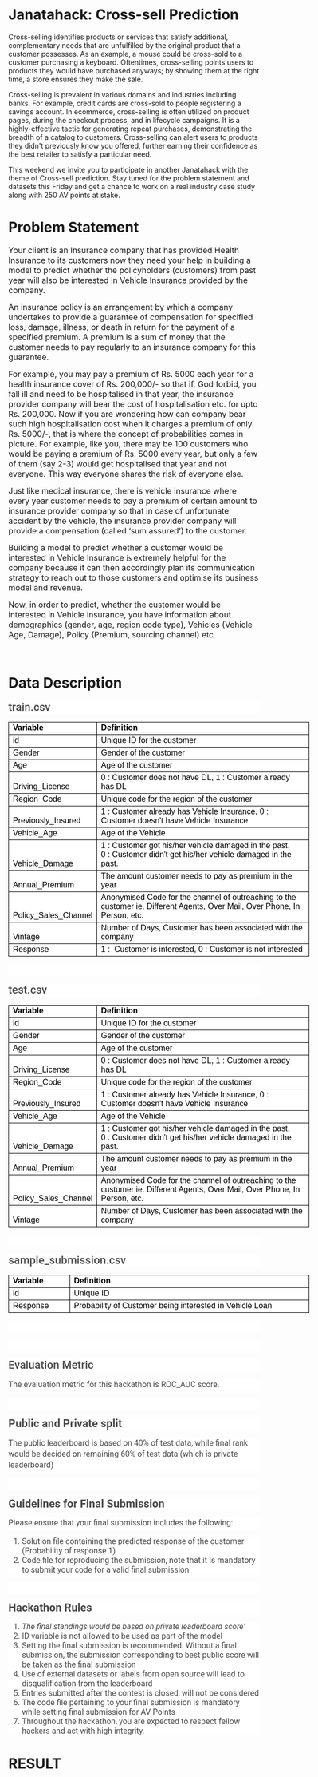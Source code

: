 # Janatahack: Cross-sell Prediction

Cross-selling identifies products or services that satisfy additional, complementary needs that are unfulfilled by the original product that a customer possesses. As an example, a mouse could be cross-sold to a customer purchasing a keyboard. Oftentimes, cross-selling points users to products they would have purchased anyways; by showing them at the right time, a store ensures they make the sale.

Cross-selling is prevalent in various domains and industries including banks. For example, credit cards are cross-sold to people registering a savings account. In ecommerce, cross-selling is often utilized on product pages, during the checkout process, and in lifecycle campaigns. It is a highly-effective tactic for generating repeat purchases, demonstrating the breadth of a catalog to customers. Cross-selling can alert users to products they didn't previously know you offered, further earning their confidence as the best retailer to satisfy a particular need.

This weekend we invite you to participate in another Janatahack with the theme of Cross-sell prediction. Stay tuned for the problem statement and datasets this Friday and get a chance to work on a real industry case study along with 250 AV points at stake.


# Problem Statement








<p><span style="font-weight: 400; font-size: 16px;">Your client is an Insurance company that has provided Health Insurance to its customers now they need your help in building a model to predict whether the policyholders (customers) from past year will also be interested in Vehicle Insurance provided by the company.</span></p>
<p><span style="font-size: 16px;"><span style="font-weight: 400;">An insurance policy is an arrangement by which a company undertakes to provide a guarantee of compensation for specified loss, damage, illness, or death in return for the payment of a specified premium. A premium is a sum of money that the customer needs to pay regularly to an insurance company for this guarantee.</span></span></p>
<p><span style="font-size: 16px;"><span style="font-weight: 400;">For example, you may pay a premium of Rs. 5000 each year for a health insurance cover of Rs. 200,000/- so that if, God forbid, you fall ill and need to be hospitalised in that year, the insurance provider company will bear the cost of hospitalisation etc. for upto Rs. 200,000. Now if you are wondering how can company bear such high hospitalisation cost when it charges a premium of only Rs. 5000/-, that is where the concept of probabilities comes in picture. For example, like you, there may be 100 customers who would be paying a premium of Rs. 5000 every year, but only a&nbsp;few of them (say 2-3) would get hospitalised that year and not everyone. This way everyone shares the risk of everyone else.</span></span></p>
<p><span style="font-size: 16px;"><span style="font-weight: 400;">Just like medical insurance, there is vehicle insurance where every year customer needs to pay a premium of certain amount to insurance provider company so that in case of unfortunate accident by the vehicle, the insurance provider company will provide a compensation (called &lsquo;sum assured&rsquo;) to the customer.</span></span></p>
<p><span style="font-size: 16px;"><span style="font-weight: 400;">Building a model to predict whether a customer would be interested in Vehicle Insurance <span style="color: rgb(0, 0, 0); font-family: Times; font-style: normal; font-variant-ligatures: normal; font-variant-caps: normal; font-weight: 400; letter-spacing: normal; orphans: 2; text-align: start; text-indent: 0px; text-transform: none; white-space: normal; widows: 2; word-spacing: 0px; -webkit-text-stroke-width: 0px; text-decoration-style: initial; text-decoration-color: initial; float: none; display: inline !important;">is&nbsp;</span>extremely helpful for the company because it can then accordingly plan its communication strategy to reach out to those customers and optimise its business model and revenue.&nbsp;</span></span></p>
<p><span style="font-weight: 400; font-size: 16px;">Now, in order to predict, whether the customer would be interested in Vehicle insurance, you have information about demographics (gender, age, region code type), Vehicles (Vehicle Age, Damage), Policy (Premium, sourcing channel) etc.</span></p>
<p>&nbsp;</p>

# Data Description
<p style="box-sizing: border-box; margin-top: 0px; margin-bottom: 1rem; color: rgb(74, 74, 74); font-size: 16px; line-height: 22px; font-family: Roboto, sans-serif; font-style: normal; font-variant-ligatures: normal; font-variant-caps: normal; font-weight: 400; letter-spacing: normal; orphans: 2; text-align: left; text-indent: 0px; text-transform: none; white-space: normal; widows: 2; word-spacing: 0px; -webkit-text-stroke-width: 0px; background-color: rgb(255, 255, 255); text-decoration-style: initial; text-decoration-color: initial;"><span style="font-size: 30px;"></span></p>
<h2 style="box-sizing: border-box; margin: 0.9rem 0px; font-weight: 500; line-height: 1.2; font-size: 22px; font-family: Roboto, sans-serif; padding: 0px; color: rgb(74, 74, 74); font-style: normal; font-variant-ligatures: normal; font-variant-caps: normal; letter-spacing: normal; orphans: 2; text-align: left; text-indent: 0px; text-transform: none; white-space: normal; widows: 2; word-spacing: 0px; -webkit-text-stroke-width: 0px; background-color: rgb(255, 255, 255); text-decoration-style: initial; text-decoration-color: initial;">train.csv</h2>
<table style="box-sizing: border-box; border-collapse: collapse; color: rgb(74, 74, 74); font-family: Roboto, sans-serif; font-size: 16px; font-style: normal; font-variant-ligatures: normal; font-variant-caps: normal; font-weight: 400; letter-spacing: normal; orphans: 2; text-align: left; text-indent: 0px; text-transform: none; white-space: normal; widows: 2; word-spacing: 0px; -webkit-text-stroke-width: 0px; background-color: rgb(255, 255, 255); text-decoration-style: initial; text-decoration-color: initial; border: none; width: 453pt;">
    <tbody style="box-sizing: border-box;">
        <tr style="box-sizing: border-box;">
            <td style="box-sizing: border-box; color: black; font-size: 16px; font-weight: 700; font-style: normal; text-decoration: none; font-family: Calibri, sans-serif; vertical-align: bottom; border: 0.5pt solid windowtext; height: 16pt; width: 92pt;">Variable</td>
            <td style="box-sizing: border-box; color: black; font-size: 16px; font-weight: 700; font-style: normal; text-decoration: none; font-family: Calibri, sans-serif; vertical-align: bottom; border-top: 0.5pt solid windowtext; border-right: 0.5pt solid windowtext; border-bottom: 0.5pt solid windowtext; border-image: initial; border-left: none; width: 361pt;">Definition</td>
        </tr>
        <tr style="box-sizing: border-box;">
            <td style="box-sizing: border-box; color: black; font-size: 16px; font-weight: 400; font-style: normal; text-decoration: none; font-family: Calibri, sans-serif; vertical-align: bottom; border-right: 0.5pt solid windowtext; border-bottom: 0.5pt solid windowtext; border-left: 0.5pt solid windowtext; border-image: initial; height: 16pt; border-top: none;">id</td>
            <td style="box-sizing: border-box; color: black; font-size: 16px; font-weight: 400; font-style: normal; text-decoration: none; font-family: Calibri, sans-serif; vertical-align: bottom; border-right: 0.5pt solid windowtext; border-bottom: 0.5pt solid windowtext; border-image: initial; border-top: none; border-left: none;">Unique ID for the customer</td>
        </tr>
        <tr style="box-sizing: border-box;">
            <td style="box-sizing: border-box; color: black; font-size: 16px; font-weight: 400; font-style: normal; text-decoration: none; font-family: Calibri, sans-serif; vertical-align: bottom; border-right: 0.5pt solid windowtext; border-bottom: 0.5pt solid windowtext; border-left: 0.5pt solid windowtext; border-image: initial; height: 16pt; border-top: none;">Gender</td>
            <td style="box-sizing: border-box; color: black; font-size: 16px; font-weight: 400; font-style: normal; text-decoration: none; font-family: Calibri, sans-serif; vertical-align: bottom; border-right: 0.5pt solid windowtext; border-bottom: 0.5pt solid windowtext; border-image: initial; border-top: none; border-left: none;">Gender of the customer</td>
        </tr>
        <tr style="box-sizing: border-box;">
            <td style="box-sizing: border-box; color: black; font-size: 16px; font-weight: 400; font-style: normal; text-decoration: none; font-family: Calibri, sans-serif; vertical-align: bottom; border-right: 0.5pt solid windowtext; border-bottom: 0.5pt solid windowtext; border-left: 0.5pt solid windowtext; border-image: initial; height: 16pt; border-top: none;">Age<br></td>
            <td style="box-sizing: border-box; color: black; font-size: 16px; font-weight: 400; font-style: normal; text-decoration: none; font-family: Calibri, sans-serif; vertical-align: bottom; border-right: 0.5pt solid windowtext; border-bottom: 0.5pt solid windowtext; border-image: initial; border-top: none; border-left: none;">Age of the customer<br></td>
        </tr>
        <tr style="box-sizing: border-box;">
            <td style="box-sizing: border-box; color: black; font-size: 16px; font-weight: 400; font-style: normal; text-decoration: none; font-family: Calibri, sans-serif; vertical-align: bottom; border-right: 0.5pt solid windowtext; border-bottom: 0.5pt solid windowtext; border-left: 0.5pt solid windowtext; border-image: initial; height: 16pt; border-top: none;">Driving_License</td>
            <td style="box-sizing: border-box; color: black; font-size: 16px; font-weight: 400; font-style: normal; text-decoration: none; font-family: Calibri, sans-serif; vertical-align: bottom; border-right: 0.5pt solid windowtext; border-bottom: 0.5pt solid windowtext; border-image: initial; border-top: none; border-left: none;">0 : Customer does not have DL, 1 : Customer already has DL</td>
        </tr>
        <tr style="box-sizing: border-box;">
            <td style="box-sizing: border-box; color: black; font-size: 16px; font-weight: 400; font-style: normal; text-decoration: none; font-family: Calibri, sans-serif; vertical-align: bottom; border-right: 0.5pt solid windowtext; border-bottom: 0.5pt solid windowtext; border-left: 0.5pt solid windowtext; border-image: initial; height: 16pt; border-top: none;">Region_Code</td>
            <td style="box-sizing: border-box; color: black; font-size: 16px; font-weight: 400; font-style: normal; text-decoration: none; font-family: Calibri, sans-serif; vertical-align: bottom; border-right: 0.5pt solid windowtext; border-bottom: 0.5pt solid windowtext; border-image: initial; border-top: none; border-left: none;">Unique code for the region of the customer</td>
        </tr>
        <tr style="box-sizing: border-box;">
            <td style="box-sizing: border-box; color: black; font-size: 16px; font-weight: 400; font-style: normal; text-decoration: none; font-family: Calibri, sans-serif; vertical-align: bottom; border-right: 0.5pt solid windowtext; border-bottom: 0.5pt solid windowtext; border-left: 0.5pt solid windowtext; border-image: initial; height: 16pt; border-top: none;">Previously_Insured</td>
            <td style="box-sizing: border-box; color: black; font-size: 16px; font-weight: 400; font-style: normal; text-decoration: none; font-family: Calibri, sans-serif; vertical-align: bottom; border-right: 0.5pt solid windowtext; border-bottom: 0.5pt solid windowtext; border-image: initial; border-top: none; border-left: none;">1 : Customer already has Vehicle Insurance, 0 : Customer doesn&#39;t have Vehicle Insurance</td>
        </tr>
        <tr style="box-sizing: border-box;">
            <td style="box-sizing: border-box; color: black; font-size: 16px; font-weight: 400; font-style: normal; text-decoration: none; font-family: Calibri, sans-serif; vertical-align: bottom; border-right: 0.5pt solid windowtext; border-bottom: 0.5pt solid windowtext; border-left: 0.5pt solid windowtext; border-image: initial; height: 16pt; border-top: none;">Vehicle_Age</td>
            <td style="box-sizing: border-box; color: black; font-size: 16px; font-weight: 400; font-style: normal; text-decoration: none; font-family: Calibri, sans-serif; vertical-align: bottom; border-right: 0.5pt solid windowtext; border-bottom: 0.5pt solid windowtext; border-image: initial; border-top: none; border-left: none;">Age of the Vehicle&nbsp;</td>
        </tr>
        <tr style="box-sizing: border-box;">
            <td style="box-sizing: border-box; color: black; font-size: 16px; font-weight: 400; font-style: normal; text-decoration: none; font-family: Calibri, sans-serif; vertical-align: bottom; border-right: 0.5pt solid windowtext; border-bottom: 0.5pt solid windowtext; border-left: 0.5pt solid windowtext; border-image: initial; height: 16pt; border-top: none;">Vehicle_Damage<br></td>
            <td style="box-sizing: border-box; color: black; font-size: 16px; font-weight: 400; font-style: normal; text-decoration: none; font-family: Calibri, sans-serif; vertical-align: bottom; border-right: 0.5pt solid windowtext; border-bottom: 0.5pt solid windowtext; border-image: initial; border-top: none; border-left: none;">1 : Customer got his/her vehicle damaged in the past.<br>0 :
                <meta charset="utf-8"><span style="color: rgb(0, 0, 0); font-family: Calibri, sans-serif; font-size: 16px; font-style: normal; font-variant-ligatures: normal; font-variant-caps: normal; font-weight: 400; letter-spacing: normal; orphans: 2; text-align: left; text-indent: 0px; text-transform: none; white-space: normal; widows: 2; word-spacing: 0px; -webkit-text-stroke-width: 0px; background-color: rgb(255, 255, 255); text-decoration-style: initial; text-decoration-color: initial; display: inline !important; float: none;">Customer didn&#39;t get his/her vehicle damaged in the past.</span></td>
        </tr>
        <tr style="box-sizing: border-box;">
            <td style="box-sizing: border-box; color: black; font-size: 16px; font-weight: 400; font-style: normal; text-decoration: none; font-family: Calibri, sans-serif; vertical-align: bottom; border-right: 0.5pt solid windowtext; border-bottom: 0.5pt solid windowtext; border-left: 0.5pt solid windowtext; border-image: initial; height: 16pt; border-top: none;">Annual_Premium</td>
            <td style="box-sizing: border-box; color: black; font-size: 16px; font-weight: 400; font-style: normal; text-decoration: none; font-family: Calibri, sans-serif; vertical-align: bottom; border-right: 0.5pt solid windowtext; border-bottom: 0.5pt solid windowtext; border-image: initial; border-top: none; border-left: none;">The amount customer needs to pay as premium in the year</td>
        </tr>
        <tr style="box-sizing: border-box;">
            <td style="box-sizing: border-box; color: black; font-size: 16px; font-weight: 400; font-style: normal; text-decoration: none; font-family: Calibri, sans-serif; vertical-align: bottom; border-right: 0.5pt solid windowtext; border-bottom: 0.5pt solid windowtext; border-left: 0.5pt solid windowtext; border-image: initial; height: 16pt; border-top: none;">Policy_Sales_Channel</td>
            <td style="box-sizing: border-box; color: black; font-size: 16px; font-weight: 400; font-style: normal; text-decoration: none; font-family: Calibri, sans-serif; vertical-align: bottom; border-right: 0.5pt solid windowtext; border-bottom: 0.5pt solid windowtext; border-image: initial; border-top: none; border-left: none;">Anonymised Code for the channel of outreaching to the customer ie. Different Agents, Over Mail, Over Phone, In Person, etc.</td>
        </tr>
        <tr>
            <td style="box-sizing: border-box; color: black; font-size: 16px; font-weight: 400; font-style: normal; text-decoration: none; font-family: Calibri, sans-serif; vertical-align: bottom; border-right: 0.5pt solid windowtext; border-bottom: 0.5pt solid windowtext; border-left: 0.5pt solid windowtext; border-image: initial; height: 16pt; border-top: none;">Vintage</td>
            <td style="box-sizing: border-box; color: black; font-size: 16px; font-weight: 400; font-style: normal; text-decoration: none; font-family: Calibri, sans-serif; vertical-align: bottom; border-right: 0.5pt solid windowtext; border-bottom: 0.5pt solid windowtext; border-image: initial; border-top: none; border-left: none;">Number of Days, Customer has been associated with the company</td>
        </tr>
        <tr style="box-sizing: border-box;">
            <td style="box-sizing: border-box; color: black; font-size: 16px; font-weight: 400; font-style: normal; text-decoration: none; font-family: Calibri, sans-serif; vertical-align: bottom; border-right: 0.5pt solid windowtext; border-bottom: 0.5pt solid windowtext; border-left: 0.5pt solid windowtext; border-image: initial; height: 16pt; border-top: none;">Response</td>
            <td style="box-sizing: border-box; color: black; font-size: 16px; font-weight: 400; font-style: normal; text-decoration: none; font-family: Calibri, sans-serif; vertical-align: bottom; border-right: 0.5pt solid windowtext; border-bottom: 0.5pt solid windowtext; border-image: initial; border-top: none; border-left: none;">1 : &nbsp;Customer is interested, 0 : Customer is not interested</td>
        </tr>
    </tbody>
</table>
<p style="box-sizing: border-box; margin-top: 0px; margin-bottom: 1rem; color: rgb(74, 74, 74); font-size: 16px; line-height: 22px; font-family: Roboto, sans-serif; font-style: normal; font-variant-ligatures: normal; font-variant-caps: normal; font-weight: 400; letter-spacing: normal; orphans: 2; text-align: left; text-indent: 0px; text-transform: none; white-space: normal; widows: 2; word-spacing: 0px; -webkit-text-stroke-width: 0px; background-color: rgb(255, 255, 255); text-decoration-style: initial; text-decoration-color: initial;"><br></p>
<h2 style="box-sizing: border-box; margin: 0.9rem 0px; font-weight: 500; line-height: 1.2; font-size: 22px; font-family: Roboto, sans-serif; padding: 0px; color: rgb(74, 74, 74); font-style: normal; font-variant-ligatures: normal; font-variant-caps: normal; letter-spacing: normal; orphans: 2; text-align: left; text-indent: 0px; text-transform: none; white-space: normal; widows: 2; word-spacing: 0px; -webkit-text-stroke-width: 0px; background-color: rgb(255, 255, 255); text-decoration-style: initial; text-decoration-color: initial;">test.csv</h2>
<table style="box-sizing: border-box; border-collapse: collapse; color: rgb(74, 74, 74); font-family: Roboto, sans-serif; font-size: 16px; font-style: normal; font-variant-ligatures: normal; font-variant-caps: normal; font-weight: 400; letter-spacing: normal; orphans: 2; text-align: left; text-indent: 0px; text-transform: none; white-space: normal; widows: 2; word-spacing: 0px; -webkit-text-stroke-width: 0px; background-color: rgb(255, 255, 255); text-decoration-style: initial; text-decoration-color: initial; border: none; width: 453pt;">
    <tbody style="box-sizing: border-box;">
        <tr style="box-sizing: border-box;">
            <td style="box-sizing: border-box; color: black; font-size: 16px; font-weight: 700; font-style: normal; text-decoration: none; font-family: Calibri, sans-serif; vertical-align: bottom; border: 0.5pt solid windowtext; height: 16pt; width: 92pt;">Variable</td>
            <td style="box-sizing: border-box; color: black; font-size: 16px; font-weight: 700; font-style: normal; text-decoration: none; font-family: Calibri, sans-serif; vertical-align: bottom; border-top: 0.5pt solid windowtext; border-right: 0.5pt solid windowtext; border-bottom: 0.5pt solid windowtext; border-image: initial; border-left: none; width: 361pt;">Definition</td>
        </tr>
        <tr style="box-sizing: border-box;">
            <td style="box-sizing: border-box; color: black; font-size: 16px; font-weight: 400; font-style: normal; text-decoration: none; font-family: Calibri, sans-serif; vertical-align: bottom; border-right: 0.5pt solid windowtext; border-bottom: 0.5pt solid windowtext; border-left: 0.5pt solid windowtext; border-image: initial; height: 16pt; border-top: none;">id</td>
            <td style="box-sizing: border-box; color: black; font-size: 16px; font-weight: 400; font-style: normal; text-decoration: none; font-family: Calibri, sans-serif; vertical-align: bottom; border-right: 0.5pt solid windowtext; border-bottom: 0.5pt solid windowtext; border-image: initial; border-top: none; border-left: none;">Unique ID for the customer</td>
        </tr>
        <tr style="box-sizing: border-box;">
            <td style="box-sizing: border-box; color: black; font-size: 16px; font-weight: 400; font-style: normal; text-decoration: none; font-family: Calibri, sans-serif; vertical-align: bottom; border-right: 0.5pt solid windowtext; border-bottom: 0.5pt solid windowtext; border-left: 0.5pt solid windowtext; border-image: initial; height: 16pt; border-top: none;">Gender</td>
            <td style="box-sizing: border-box; color: black; font-size: 16px; font-weight: 400; font-style: normal; text-decoration: none; font-family: Calibri, sans-serif; vertical-align: bottom; border-right: 0.5pt solid windowtext; border-bottom: 0.5pt solid windowtext; border-image: initial; border-top: none; border-left: none;">Gender of the customer</td>
        </tr>
        <tr style="box-sizing: border-box;">
            <td style="box-sizing: border-box; color: black; font-size: 16px; font-weight: 400; font-style: normal; text-decoration: none; font-family: Calibri, sans-serif; vertical-align: bottom; border-right: 0.5pt solid windowtext; border-bottom: 0.5pt solid windowtext; border-left: 0.5pt solid windowtext; border-image: initial; height: 16pt; border-top: none;">Age<br></td>
            <td style="box-sizing: border-box; color: black; font-size: 16px; font-weight: 400; font-style: normal; text-decoration: none; font-family: Calibri, sans-serif; vertical-align: bottom; border-right: 0.5pt solid windowtext; border-bottom: 0.5pt solid windowtext; border-image: initial; border-top: none; border-left: none;">Age of the customer<br></td>
        </tr>
        <tr style="box-sizing: border-box;">
            <td style="box-sizing: border-box; color: black; font-size: 16px; font-weight: 400; font-style: normal; text-decoration: none; font-family: Calibri, sans-serif; vertical-align: bottom; border-right: 0.5pt solid windowtext; border-bottom: 0.5pt solid windowtext; border-left: 0.5pt solid windowtext; border-image: initial; height: 16pt; border-top: none;">Driving_License</td>
            <td style="box-sizing: border-box; color: black; font-size: 16px; font-weight: 400; font-style: normal; text-decoration: none; font-family: Calibri, sans-serif; vertical-align: bottom; border-right: 0.5pt solid windowtext; border-bottom: 0.5pt solid windowtext; border-image: initial; border-top: none; border-left: none;">0 : Customer does not have DL, 1 : Customer already has DL</td>
        </tr>
        <tr style="box-sizing: border-box;">
            <td style="box-sizing: border-box; color: black; font-size: 16px; font-weight: 400; font-style: normal; text-decoration: none; font-family: Calibri, sans-serif; vertical-align: bottom; border-right: 0.5pt solid windowtext; border-bottom: 0.5pt solid windowtext; border-left: 0.5pt solid windowtext; border-image: initial; height: 16pt; border-top: none;">Region_Code</td>
            <td style="box-sizing: border-box; color: black; font-size: 16px; font-weight: 400; font-style: normal; text-decoration: none; font-family: Calibri, sans-serif; vertical-align: bottom; border-right: 0.5pt solid windowtext; border-bottom: 0.5pt solid windowtext; border-image: initial; border-top: none; border-left: none;">Unique code for the region of the customer</td>
        </tr>
        <tr style="box-sizing: border-box;">
            <td style="box-sizing: border-box; color: black; font-size: 16px; font-weight: 400; font-style: normal; text-decoration: none; font-family: Calibri, sans-serif; vertical-align: bottom; border-right: 0.5pt solid windowtext; border-bottom: 0.5pt solid windowtext; border-left: 0.5pt solid windowtext; border-image: initial; height: 16pt; border-top: none;">Previously_Insured</td>
            <td style="box-sizing: border-box; color: black; font-size: 16px; font-weight: 400; font-style: normal; text-decoration: none; font-family: Calibri, sans-serif; vertical-align: bottom; border-right: 0.5pt solid windowtext; border-bottom: 0.5pt solid windowtext; border-image: initial; border-top: none; border-left: none;">1 : Customer already has Vehicle Insurance, 0 : Customer doesn&#39;t have Vehicle Insurance</td>
        </tr>
        <tr style="box-sizing: border-box;">
            <td style="box-sizing: border-box; color: black; font-size: 16px; font-weight: 400; font-style: normal; text-decoration: none; font-family: Calibri, sans-serif; vertical-align: bottom; border-right: 0.5pt solid windowtext; border-bottom: 0.5pt solid windowtext; border-left: 0.5pt solid windowtext; border-image: initial; height: 16pt; border-top: none;">Vehicle_Age</td>
            <td style="box-sizing: border-box; color: black; font-size: 16px; font-weight: 400; font-style: normal; text-decoration: none; font-family: Calibri, sans-serif; vertical-align: bottom; border-right: 0.5pt solid windowtext; border-bottom: 0.5pt solid windowtext; border-image: initial; border-top: none; border-left: none;">Age of the Vehicle&nbsp;</td>
        </tr>
        <tr style="box-sizing: border-box;">
            <td style="box-sizing: border-box; color: black; font-size: 16px; font-weight: 400; font-style: normal; text-decoration: none; font-family: Calibri, sans-serif; vertical-align: bottom; border-right: 0.5pt solid windowtext; border-bottom: 0.5pt solid windowtext; border-left: 0.5pt solid windowtext; border-image: initial; height: 16pt; border-top: none;">Vehicle_Damage<br></td>
            <td style="box-sizing: border-box; color: black; font-size: 16px; font-weight: 400; font-style: normal; text-decoration: none; font-family: Calibri, sans-serif; vertical-align: bottom; border-right: 0.5pt solid windowtext; border-bottom: 0.5pt solid windowtext; border-image: initial; border-top: none; border-left: none;">1 : Customer got his/her vehicle damaged in the past.<br>0 :
                <meta charset="utf-8"><span style="color: rgb(0, 0, 0); font-family: Calibri, sans-serif; font-size: 16px; font-style: normal; font-variant-ligatures: normal; font-variant-caps: normal; font-weight: 400; letter-spacing: normal; orphans: 2; text-align: left; text-indent: 0px; text-transform: none; white-space: normal; widows: 2; word-spacing: 0px; -webkit-text-stroke-width: 0px; background-color: rgb(255, 255, 255); text-decoration-style: initial; text-decoration-color: initial; display: inline !important; float: none;">Customer didn&#39;t get his/her vehicle damaged in the past.</span></td>
        </tr>
        <tr style="box-sizing: border-box;">
            <td style="box-sizing: border-box; color: black; font-size: 16px; font-weight: 400; font-style: normal; text-decoration: none; font-family: Calibri, sans-serif; vertical-align: bottom; border-right: 0.5pt solid windowtext; border-bottom: 0.5pt solid windowtext; border-left: 0.5pt solid windowtext; border-image: initial; height: 16pt; border-top: none;">Annual_Premium</td>
            <td style="box-sizing: border-box; color: black; font-size: 16px; font-weight: 400; font-style: normal; text-decoration: none; font-family: Calibri, sans-serif; vertical-align: bottom; border-right: 0.5pt solid windowtext; border-bottom: 0.5pt solid windowtext; border-image: initial; border-top: none; border-left: none;">The amount customer needs to pay as premium in the year</td>
        </tr>
        <tr style="box-sizing: border-box;">
            <td style="box-sizing: border-box; color: black; font-size: 16px; font-weight: 400; font-style: normal; text-decoration: none; font-family: Calibri, sans-serif; vertical-align: bottom; border-right: 0.5pt solid windowtext; border-bottom: 0.5pt solid windowtext; border-left: 0.5pt solid windowtext; border-image: initial; height: 16pt; border-top: none;">Policy_Sales_Channel</td>
            <td style="box-sizing: border-box; color: black; font-size: 16px; font-weight: 400; font-style: normal; text-decoration: none; font-family: Calibri, sans-serif; vertical-align: bottom; border-right: 0.5pt solid windowtext; border-bottom: 0.5pt solid windowtext; border-image: initial; border-top: none; border-left: none;">Anonymised Code for the channel of outreaching to the customer ie. Different Agents, Over Mail, Over Phone, In Person, etc.</td>
        </tr>
        <tr>
            <td style="box-sizing: border-box; color: black; font-size: 16px; font-weight: 400; font-style: normal; text-decoration: none; font-family: Calibri, sans-serif; vertical-align: bottom; border-right: 0.5pt solid windowtext; border-bottom: 0.5pt solid windowtext; border-left: 0.5pt solid windowtext; border-image: initial; height: 16pt; border-top: none;">Vintage</td>
            <td style="box-sizing: border-box; color: black; font-size: 16px; font-weight: 400; font-style: normal; text-decoration: none; font-family: Calibri, sans-serif; vertical-align: bottom; border-right: 0.5pt solid windowtext; border-bottom: 0.5pt solid windowtext; border-image: initial; border-top: none; border-left: none;">Number of Days, Customer has been associated with the company</td>
        </tr>
    </tbody>
</table>
<p style="box-sizing: border-box; margin-top: 0px; margin-bottom: 1rem; color: rgb(74, 74, 74); font-size: 16px; line-height: 22px; font-family: Roboto, sans-serif; font-style: normal; font-variant-ligatures: normal; font-variant-caps: normal; font-weight: 400; letter-spacing: normal; orphans: 2; text-align: left; text-indent: 0px; text-transform: none; white-space: normal; widows: 2; word-spacing: 0px; -webkit-text-stroke-width: 0px; background-color: rgb(255, 255, 255); text-decoration-style: initial; text-decoration-color: initial;"><br></p>
<h2 style="box-sizing: border-box; margin: 0.9rem 0px; font-weight: 500; line-height: 1.2; font-size: 22px; font-family: Roboto, sans-serif; padding: 0px; color: rgb(74, 74, 74); font-style: normal; font-variant-ligatures: normal; font-variant-caps: normal; letter-spacing: normal; orphans: 2; text-align: left; text-indent: 0px; text-transform: none; white-space: normal; widows: 2; word-spacing: 0px; -webkit-text-stroke-width: 0px; background-color: rgb(255, 255, 255); text-decoration-style: initial; text-decoration-color: initial;">sample_submission.csv</h2>
<table style="box-sizing: border-box; border-collapse: collapse; color: rgb(74, 74, 74); font-family: Roboto, sans-serif; font-size: 16px; font-style: normal; font-variant-ligatures: normal; font-variant-caps: normal; font-weight: 400; letter-spacing: normal; orphans: 2; text-align: left; text-indent: 0px; text-transform: none; white-space: normal; widows: 2; word-spacing: 0px; -webkit-text-stroke-width: 0px; background-color: rgb(255, 255, 255); text-decoration-style: initial; text-decoration-color: initial; border: none; width: 453pt;">
    <tbody style="box-sizing: border-box;">
        <tr style="box-sizing: border-box;">
            <td style="box-sizing: border-box; color: black; font-size: 16px; font-weight: 700; font-style: normal; text-decoration: none; font-family: Calibri, sans-serif; vertical-align: bottom; border: 0.5pt solid windowtext; height: 16pt; width: 92pt;">Variable</td>
            <td style="box-sizing: border-box; color: black; font-size: 16px; font-weight: 700; font-style: normal; text-decoration: none; font-family: Calibri, sans-serif; vertical-align: bottom; border-top: 0.5pt solid windowtext; border-right: 0.5pt solid windowtext; border-bottom: 0.5pt solid windowtext; border-image: initial; border-left: none; width: 361pt;">Definition</td>
        </tr>
        <tr style="box-sizing: border-box;">
            <td style="box-sizing: border-box; color: black; font-size: 16px; font-weight: 400; font-style: normal; text-decoration: none; font-family: Calibri, sans-serif; vertical-align: bottom; border-right: 0.5pt solid windowtext; border-bottom: 0.5pt solid windowtext; border-left: 0.5pt solid windowtext; border-image: initial; height: 16pt; border-top: none;">id</td>
            <td style="box-sizing: border-box; color: black; font-size: 16px; font-weight: 400; font-style: normal; text-decoration: none; font-family: Calibri, sans-serif; vertical-align: bottom; border-right: 0.5pt solid windowtext; border-bottom: 0.5pt solid windowtext; border-image: initial; border-top: none; border-left: none;">Unique ID</td>
        </tr>
        <tr style="box-sizing: border-box;">
            <td style="box-sizing: border-box; color: black; font-size: 16px; font-weight: 400; font-style: normal; text-decoration: none; font-family: Calibri, sans-serif; vertical-align: bottom; border-right: 0.5pt solid windowtext; border-bottom: 0.5pt solid windowtext; border-left: 0.5pt solid windowtext; border-image: initial; height: 16pt; border-top: none;">Response</td>
            <td style="box-sizing: border-box; color: black; font-size: 16px; font-weight: 400; font-style: normal; text-decoration: none; font-family: Calibri, sans-serif; vertical-align: bottom; border-right: 0.5pt solid windowtext; border-bottom: 0.5pt solid windowtext; border-image: initial; border-top: none; border-left: none;">Probability of Customer being interested in Vehicle Loan</td>
        </tr>
    </tbody>
</table>
<p style="box-sizing: border-box; margin-top: 0px; margin-bottom: 1rem; color: rgb(74, 74, 74); font-size: 16px; line-height: 22px; font-family: Roboto, sans-serif; font-style: normal; font-variant-ligatures: normal; font-variant-caps: normal; font-weight: 400; letter-spacing: normal; orphans: 2; text-align: left; text-indent: 0px; text-transform: none; white-space: normal; widows: 2; word-spacing: 0px; -webkit-text-stroke-width: 0px; background-color: rgb(255, 255, 255); text-decoration-style: initial; text-decoration-color: initial;"><strong style="box-sizing: border-box; font-weight: bolder; text-align: inherit;"><br style="box-sizing: border-box;"></strong></p>
<p style="box-sizing: border-box; margin-top: 0px; margin-bottom: 1rem; color: rgb(74, 74, 74); font-size: 16px; line-height: 22px; font-family: Roboto, sans-serif; font-style: normal; font-variant-ligatures: normal; font-variant-caps: normal; font-weight: 400; letter-spacing: normal; orphans: 2; text-align: left; text-indent: 0px; text-transform: none; white-space: normal; widows: 2; word-spacing: 0px; -webkit-text-stroke-width: 0px; background-color: rgb(255, 255, 255); text-decoration-style: initial; text-decoration-color: initial;"><br style="box-sizing: border-box;"></p>

<h2 style="box-sizing: border-box; margin: 0.9rem 0px; font-weight: 500; line-height: 1.2; font-size: 22px; font-family: Roboto, sans-serif; padding: 0px; color: rgb(74, 74, 74); font-style: normal; font-variant-ligatures: normal; font-variant-caps: normal; letter-spacing: normal; orphans: 2; text-align: left; text-indent: 0px; text-transform: none; white-space: normal; widows: 2; word-spacing: 0px; -webkit-text-stroke-width: 0px; background-color: rgb(255, 255, 255); text-decoration-style: initial; text-decoration-color: initial;">Evaluation Metric</h2>
<p style="box-sizing: border-box; margin-top: 0px; margin-bottom: 1rem; color: rgb(74, 74, 74); font-size: 16px; line-height: 22px; font-family: Roboto, sans-serif; font-style: normal; font-variant-ligatures: normal; font-variant-caps: normal; font-weight: 400; letter-spacing: normal; orphans: 2; text-align: left; text-indent: 0px; text-transform: none; white-space: normal; widows: 2; word-spacing: 0px; -webkit-text-stroke-width: 0px; background-color: rgb(255, 255, 255); text-decoration-style: initial; text-decoration-color: initial;">The evaluation metric for this hackathon is ROC_AUC score.</p>
<p style="box-sizing: border-box; margin-top: 0px; margin-bottom: 1rem; color: rgb(74, 74, 74); font-size: 16px; line-height: 22px; font-family: Roboto, sans-serif; font-style: normal; font-variant-ligatures: normal; font-variant-caps: normal; font-weight: 400; letter-spacing: normal; orphans: 2; text-align: left; text-indent: 0px; text-transform: none; white-space: normal; widows: 2; word-spacing: 0px; -webkit-text-stroke-width: 0px; background-color: rgb(255, 255, 255); text-decoration-style: initial; text-decoration-color: initial;"><br style="box-sizing: border-box;"></p>
<h2 style="box-sizing: border-box; margin: 0.9rem 0px; font-weight: 500; line-height: 1.2; font-size: 22px; font-family: Roboto, sans-serif; padding: 0px; color: rgb(74, 74, 74); font-style: normal; font-variant-ligatures: normal; font-variant-caps: normal; letter-spacing: normal; orphans: 2; text-align: left; text-indent: 0px; text-transform: none; white-space: normal; widows: 2; word-spacing: 0px; -webkit-text-stroke-width: 0px; background-color: rgb(255, 255, 255); text-decoration-style: initial; text-decoration-color: initial;"><strong style="box-sizing: border-box; font-weight: bolder;">Public and Private split</strong></h2>
<p style="box-sizing: border-box; margin-top: 0px; margin-bottom: 1rem; color: rgb(74, 74, 74); font-size: 16px; line-height: 22px; font-family: Roboto, sans-serif; font-style: normal; font-variant-ligatures: normal; font-variant-caps: normal; font-weight: 400; letter-spacing: normal; orphans: 2; text-align: left; text-indent: 0px; text-transform: none; white-space: normal; widows: 2; word-spacing: 0px; -webkit-text-stroke-width: 0px; background-color: rgb(255, 255, 255); text-decoration-style: initial; text-decoration-color: initial;">The public leaderboard is based on 40% of test data, while final rank would be decided on remaining 60% of test data (which is private leaderboard)</p>
<p style="box-sizing: border-box; margin-top: 0px; margin-bottom: 1rem; color: rgb(74, 74, 74); font-size: 16px; line-height: 22px; font-family: Roboto, sans-serif; font-style: normal; font-variant-ligatures: normal; font-variant-caps: normal; font-weight: 400; letter-spacing: normal; orphans: 2; text-align: left; text-indent: 0px; text-transform: none; white-space: normal; widows: 2; word-spacing: 0px; -webkit-text-stroke-width: 0px; background-color: rgb(255, 255, 255); text-decoration-style: initial; text-decoration-color: initial;"><span style="box-sizing: border-box;">&nbsp;</span></p>
<h2 style="box-sizing: border-box; margin: 0.9rem 0px; font-weight: 500; line-height: 1.2; font-size: 22px; font-family: Roboto, sans-serif; padding: 0px; color: rgb(74, 74, 74); font-style: normal; font-variant-ligatures: normal; font-variant-caps: normal; letter-spacing: normal; orphans: 2; text-align: left; text-indent: 0px; text-transform: none; white-space: normal; widows: 2; word-spacing: 0px; -webkit-text-stroke-width: 0px; background-color: rgb(255, 255, 255); text-decoration-style: initial; text-decoration-color: initial;"><span style="box-sizing: border-box;"><strong style="box-sizing: border-box; font-weight: bolder;">Guidelines for Final Submission</strong></span></h2>
<p style="box-sizing: border-box; margin-top: 0px; margin-bottom: 1rem; color: rgb(74, 74, 74); font-size: 16px; line-height: 22px; font-family: Roboto, sans-serif; font-style: normal; font-variant-ligatures: normal; font-variant-caps: normal; font-weight: 400; letter-spacing: normal; orphans: 2; text-align: left; text-indent: 0px; text-transform: none; white-space: normal; widows: 2; word-spacing: 0px; -webkit-text-stroke-width: 0px; background-color: rgb(255, 255, 255); text-decoration-style: initial; text-decoration-color: initial;"><span style="box-sizing: border-box;">Please ensure that your final submission includes the following:</span></p>
<ol style="box-sizing: border-box; margin-top: 0px; margin-bottom: 1rem; color: rgb(74, 74, 74); font-family: Roboto, sans-serif; font-size: 16px; font-style: normal; font-variant-ligatures: normal; font-variant-caps: normal; font-weight: 400; letter-spacing: normal; orphans: 2; text-align: left; text-indent: 0px; text-transform: none; white-space: normal; widows: 2; word-spacing: 0px; -webkit-text-stroke-width: 0px; background-color: rgb(255, 255, 255); text-decoration-style: initial; text-decoration-color: initial;">
    <li style="box-sizing: border-box;"><span style="box-sizing: border-box;">Solution file containing the predicted response of the customer (Probability of response 1)</span></li>
    <li style="box-sizing: border-box;"><span style="box-sizing: border-box;">Code file for reproducing the submission, note that it is mandatory to submit your code for a valid final submission</span></li>
</ol>
<p style="box-sizing: border-box; margin-top: 0px; margin-bottom: 1rem; color: rgb(74, 74, 74); font-size: 16px; line-height: 22px; font-family: Roboto, sans-serif; font-style: normal; font-variant-ligatures: normal; font-variant-caps: normal; font-weight: 400; letter-spacing: normal; orphans: 2; text-align: left; text-indent: 0px; text-transform: none; white-space: normal; widows: 2; word-spacing: 0px; -webkit-text-stroke-width: 0px; background-color: rgb(255, 255, 255); text-decoration-style: initial; text-decoration-color: initial;"><span style="box-sizing: border-box;">&nbsp;</span></p>

<h2 style="box-sizing: border-box; margin: 0.9rem 0px; font-weight: 500; line-height: 1.2; font-size: 22px; font-family: Roboto, sans-serif; padding: 0px; color: rgb(74, 74, 74); font-style: normal; font-variant-ligatures: normal; font-variant-caps: normal; letter-spacing: normal; orphans: 2; text-align: left; text-indent: 0px; text-transform: none; white-space: normal; widows: 2; word-spacing: 0px; -webkit-text-stroke-width: 0px; background-color: rgb(255, 255, 255); text-decoration-style: initial; text-decoration-color: initial;"><span style="box-sizing: border-box;"><strong style="box-sizing: border-box; font-weight: bolder;">Hackathon Rules</strong></span></h2>
<ol style="box-sizing: border-box; margin-top: 0px; margin-bottom: 1rem; color: rgb(74, 74, 74); font-family: Roboto, sans-serif; font-size: 16px; font-style: normal; font-variant-ligatures: normal; font-variant-caps: normal; font-weight: 400; letter-spacing: normal; orphans: 2; text-align: left; text-indent: 0px; text-transform: none; white-space: normal; widows: 2; word-spacing: 0px; -webkit-text-stroke-width: 0px; background-color: rgb(255, 255, 255); text-decoration-style: initial; text-decoration-color: initial;">
    <li style="box-sizing: border-box;"><span style="box-sizing: border-box;"><em style="box-sizing: border-box;">The final standings would be based on private leaderboard score&#39;</em></span></li>
    <li style="box-sizing: border-box;">ID variable is not allowed to be used as part of the model</li>
    <li style="box-sizing: border-box;"><span style="box-sizing: border-box;">Setting the final submission is recommended. Without a final submission, the submission corresponding to best public score will be taken as the final submission</span></li>
    <li style="box-sizing: border-box;"><span style="box-sizing: border-box;">Use of external datasets or labels from open source will lead to disqualification from the leaderboard</span></li>
    <li style="box-sizing: border-box;"><span style="box-sizing: border-box;">Entries submitted after the contest is closed, will not be considered</span></li>
    <li style="box-sizing: border-box;"><span style="box-sizing: border-box;">The code file pertaining to your final submission is mandatory while setting final submission for AV Points</span></li>
    <li style="box-sizing: border-box;"><span style="box-sizing: border-box;">Throughout the hackathon, you are expected to respect fellow hackers and act with high integrity.</span></li>
</ol>
  


    
# RESULT 
